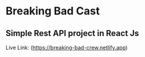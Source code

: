 # Breaking Bad Cast

## Simple Rest API project in React Js

Live Link: (https://breaking-bad-crew.netlify.app)
